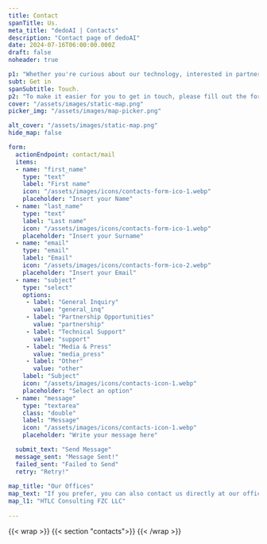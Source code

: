 ```yaml
---
title: Contact
spanTitle: Us.
meta_title: "dedoAI | Contacts"
description: "Contact page of dedoAI"
date: 2024-07-16T06:00:00.000Z
draft: false
noheader: true

p1: "Whether you're curious about our technology, interested in partnering with us, or simply have questions about the future of data, we're here to answer all your inquiries. Our team is dedicated to fostering open communication and collaboration with our community, potential partners, and anyone interested in the project."
subt: Get in
spanSubtitle: Touch.
p2: "To make it easier for you to get in touch, please fill out the form below with your details and your inquiry. Our team will get back to you as soon as possible. Or elese feel free to contact us at [hello@dedoai.org](<mailto:hello@dedoai.org>)"
cover: "/assets/images/static-map.png"
picker_img: "/assets/images/map-picker.png"

alt_cover: "/assets/images/static-map.png"
hide_map: false

form:
  actionEndpoint: contact/mail
  items:
  - name: "first_name"
    type: "text"
    label: "First name"
    icon: "/assets/images/icons/contacts-form-ico-1.webp"
    placeholder: "Insert your Name"
  - name: "last_name"
    type: "text"
    label: "Last name"
    icon: "/assets/images/icons/contacts-form-ico-1.webp"
    placeholder: "Insert your Surname"
  - name: "email"
    type: "email"
    label: "Email"
    icon: "/assets/images/icons/contacts-form-ico-2.webp"
    placeholder: "Insert your Email"
  - name: "subject"
    type: "select"
    options:
     - label: "General Inquiry"
       value: "general_inq"
     - label: "Partnership Opportunities"
       value: "partnership"
     - label: "Technical Support"
       value: "support"
     - label: "Media & Press"
       value: "media_press"
     - label: "Other"
       value: "other"
    label: "Subject"
    icon: "/assets/images/icons/contacts-icon-1.webp"
    placeholder: "Select an option"
  - name: "message"
    type: "textarea"
    class: "double"
    label: "Message"
    icon: "/assets/images/icons/contacts-icon-1.webp"
    placeholder: "Write your message here"

  submit_text: "Send Message"
  message_sent: "Message Sent!"
  failed_sent: "Failed to Send"
  retry: "Retry!"
  
map_title: "Our Offices"
map_text: "If you prefer, you can also contact us directly at our office:"
map_l1: "HTLC Consulting FZC LLC"
 
---
```

{{< wrap >}}
{{< section "contacts">}}
{{< /wrap >}}
